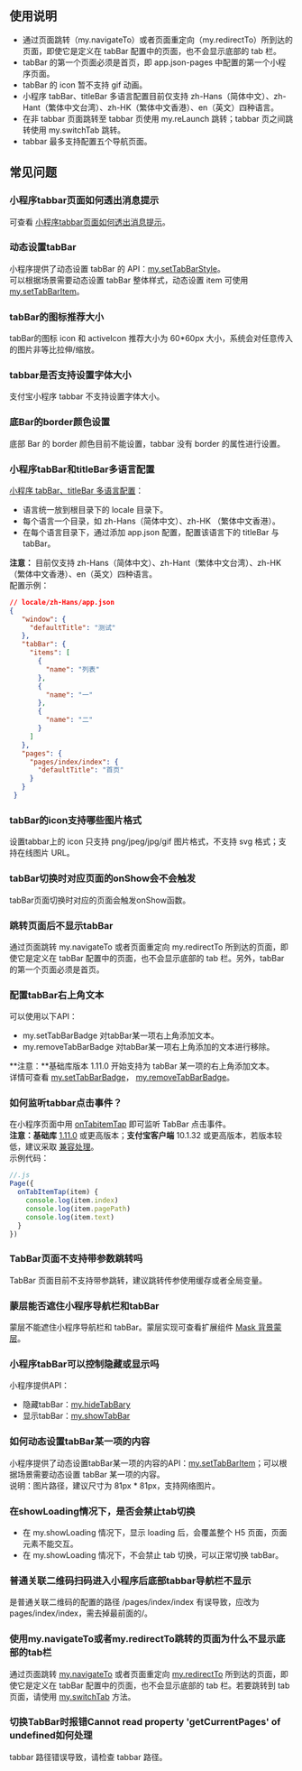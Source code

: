## 使用说明
- 通过页面跳转（my.navigateTo）或者页面重定向（my.redirectTo）所到达的页面，即使它是定义在 tabBar 配置中的页面，也不会显示底部的 tab 栏。
- tabBar 的第一个页面必须是首页，即 app.json-pages 中配置的第一个小程序页面。
- tabBar 的 icon 暂不支持 gif 动画。
- 小程序 tabBar、titleBar 多语言配置目前仅支持 zh-Hans（简体中文）、zh-Hant（繁体中文台湾）、zh-HK（繁体中文香港）、en（英文）四种语言。
- 在非 tabbar 页面跳转至 tabbar 页使用 my.reLaunch 跳转；tabbar 页之间跳转使用 my.switchTab 跳转。
- tabbar 最多支持配置五个导航页面。

## 常见问题

### 小程序tabbar页面如何透出消息提示
可查看 [小程序tabbar页面如何透出消息提示](https://opendocs.alipay.com/support/01rb29)。

### 动态设置tabBar
小程序提供了动态设置 tabBar 的 API：[my.setTabBarStyle](https://opendocs.alipay.com/mini/api/wcf0sv)。<br />可以根据场景需要动态设置 tabBar 整体样式，动态设置 item 可使用 [my.setTabBarItem](https://opendocs.alipay.com/mini/api/zu37bk)。

### tabBar的图标推荐大小
tabBar的图标 icon 和 activeIcon 推荐大小为 60*60px 大小，系统会对任意传入的图片非等比拉伸/缩放。

### tabbar是否支持设置字体大小
支付宝小程序 tabbar 不支持设置字体大小。

### 底Bar的border颜色设置
底部 Bar 的 border 颜色目前不能设置，tabbar 没有 border 的属性进行设置。

### 小程序tabBar和titleBar多语言配置
[小程序 tabBar、titleBar 多语言配置](https://opendocs.alipay.com/mini/framework/vivu3s)：

- 语言统一放到根目录下的 locale 目录下。
- 每个语言一个目录，如 zh-Hans（简体中文）、zh-HK （繁体中文香港）。
- 在每个语言目录下，通过添加 app.json 配置，配置该语言下的 titleBar 与 tabBar。

**注意：** 目前仅支持 zh-Hans（简体中文）、zh-Hant（繁体中文台湾）、zh-HK（繁体中文香港）、en（英文）四种语言。<br />配置示例：
```json
// locale/zh-Hans/app.json 
{  
   "window": {  
     "defaultTitle": "测试"   
   },   
   "tabBar": {     
     "items": [  
       {    
         "name": "列表" 
       },    
       {     
         "name": "一"   
       },     
       {     
         "name": "二"    
       }    
     ]   
   },  
   "pages": {  
     "pages/index/index": {   
       "defaultTitle": "首页"  
     }  
   } 
 }
```

### tabBar的icon支持哪些图片格式
设置tabbar上的 icon 只支持 png/jpeg/jpg/gif 图片格式，不支持 svg 格式；支持在线图片 URL。

### tabBar切换时对应页面的onShow会不会触发
tabBar页面切换时对应的页面会触发onShow函数。

### 跳转页面后不显示tabBar
通过页面跳转 my.navigateTo 或者页面重定向 my.redirectTo 所到达的页面，即使它是定义在 tabBar 配置中的页面，也不会显示底部的 tab 栏。另外，tabBar 的第一个页面必须是首页。

### 配置tabBar右上角文本
可以使用以下API：

- my.setTabBarBadge 对tabBar某一项右上角添加文本。
- my.removeTabBarBadge 对tabBar某一项右上角添加的文本进行移除。

**注意：**基础库版本 1.11.0 开始支持为 tabBar 某一项的右上角添加文本。<br />详情可查看 [my.setTabBarBadge](https://opendocs.alipay.com/mini/api/qm7t3v)， [my.removeTabBarBadge](https://opendocs.alipay.com/mini/api/lpbp5g)。

### 如何监听tabbar点击事件？
在小程序页面中用 [onTabitemTap](https://opendocs.alipay.com/mini/api/navg36) 即可监听 TabBar 点击事件。<br />**注意：基础库** [1.11.0](https://opendocs.alipay.com/mini/framework/lib) 或更高版本；**支付宝客户端** 10.1.32 或更高版本，若版本较低，建议采取 [兼容处理](https://opendocs.alipay.com/mini/framework/compatibility)。<br />示例代码：
```javascript
//.js
Page({  
  onTabItemTap(item) {  
    console.log(item.index)  
    console.log(item.pagePath)
    console.log(item.text) 
  }
})
```

### TabBar页面不支持带参数跳转吗
TabBar 页面目前不支持带参跳转，建议跳转传参使用缓存或者全局变量。

### 蒙层能否遮住小程序导航栏和tabBar
蒙层不能遮住小程序导航栏和 tabBar。蒙层实现可查看扩展组件 [Mask 背景蒙层](https://opendocs.alipay.com/mini/component-ext/mask)。

### 小程序tabBar可以控制隐藏或显示吗
小程序提供API：

- 隐藏tabBar：[my.hideTabBary](https://opendocs.alipay.com/mini/api/at18z8)
- 显示tabBar：[my.showTabBar](https://opendocs.alipay.com/mini/api/dpq5dh)

### 如何动态设置tabBar某一项的内容
小程序提供了动态设置tabBar某一项的内容的API：[my.setTabBarItem](https://opendocs.alipay.com/mini/api/zu37bk)；可以根据场景需要动态设置 tabBar 某一项的内容。<br />说明：图片路径，建议尺寸为 81px * 81px，支持网络图片。

### 在showLoading情况下，是否会禁止tab切换

- 在 my.showLoading 情况下，显示 loading 后，会覆盖整个 H5 页面，页面元素不能交互。
- 在 my.showLoading 情况下，不会禁止 tab 切换，可以正常切换 tabBar。

### 普通关联二维码扫码进入小程序后底部tabbar导航栏不显示
是普通关联二维码的配置的路径 /pages/index/index 有误导致，应改为 pages/index/index，需去掉最前面的/。

### 使用my.navigateTo或者my.redirectTo跳转的页面为什么不显示底部的tab栏
通过页面跳转 [my.navigateTo](https://opendocs.alipay.com/mini/api/zwi8gx) 或者页面重定向 [my.redirectTo](https://opendocs.alipay.com/mini/api/fh18ky) 所到达的页面，即使它是定义在 tabBar 配置中的页面，也不会显示底部的 tab 栏。若要跳转到 tab 页面，请使用 [my.switchTab](https://opendocs.alipay.com/mini/api/ui-tabbar) 方法。

### 切换TabBar时报错Cannot read property &#39;getCurrentPages&#39; of undefined如何处理
tabbar 路径错误导致，请检查 tabbar 路径。
